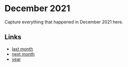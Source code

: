 # December 2021

Capture everything that happened in December 2021 here.

## Links
- [last month](calendar/months/2021-11.md)
- [next month](calendar/months/2022-01.md)
- [year](calendar/years/2021.md)